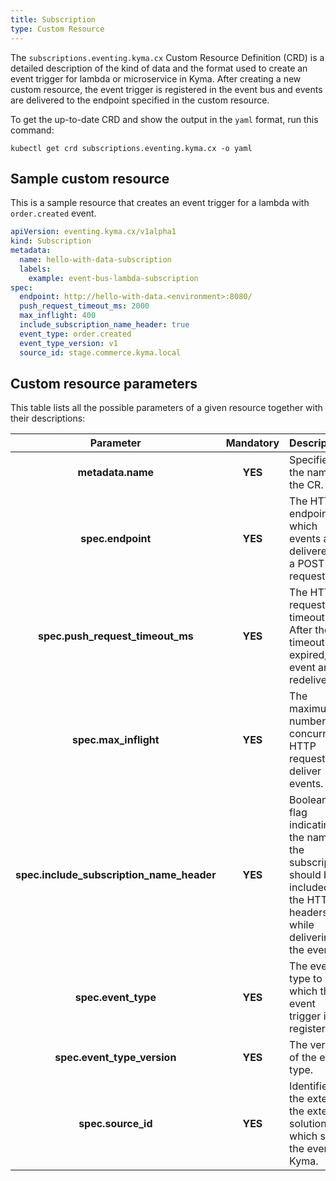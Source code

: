 ```yaml
---
title: Subscription
type: Custom Resource
---
```


The `subscriptions.eventing.kyma.cx` Custom Resource Definition (CRD) is a detailed description of the kind of data and the format used to create an event trigger for lambda or microservice in Kyma. After creating a new custom resource, the event trigger is registered in the event bus and events are delivered to the endpoint specified in the custom resource.

To get the up-to-date CRD and show the output in the `yaml` format, run this command:

```
kubectl get crd subscriptions.eventing.kyma.cx -o yaml
```

## Sample custom resource

This is a sample resource that creates an event trigger for a lambda with `order.created` event.

```yaml
apiVersion: eventing.kyma.cx/v1alpha1
kind: Subscription
metadata:
  name: hello-with-data-subscription
  labels:
    example: event-bus-lambda-subscription
spec:
  endpoint: http://hello-with-data.<environment>:8080/
  push_request_timeout_ms: 2000
  max_inflight: 400
  include_subscription_name_header: true
  event_type: order.created
  event_type_version: v1
  source_id: stage.commerce.kyma.local
```

## Custom resource parameters

This table lists all the possible parameters of a given resource together with their descriptions:

| Parameter                                 | Mandatory | Description                                                                                                                |
|:-----------------------------------------:|:---------:|:---------------------------------------------------------------------------------------------------------------------------|
| **metadata.name**                         | **YES**   | Specifies the name of the CR.                                                                                              |
| **spec.endpoint**                         | **YES**   | The HTTP endpoint to which events are delivered as a POST request.                                                         |
| **spec.push_request_timeout_ms**          | **YES**   | The HTTP request timeout. After the timeout has expired, event are redelivered.                                            |
| **spec.max_inflight**                     | **YES**   | The maximum number of concurrent HTTP requests to deliver events.                                                          |
| **spec.include_subscription_name_header** | **YES**   | Boolean flag indicating if the name of the subscription should be included in the HTTP headers while delivering the event. |
| **spec.event_type**                       | **YES**   | The event type to which the event trigger is registered.                                                                   |
| **spec.event_type_version**               | **YES**   | The version of the event type.                                                                                             |
| **spec.source_id**                        | **YES**   | Identifies the external the external solution which sent the event to Kyma.                                                |

